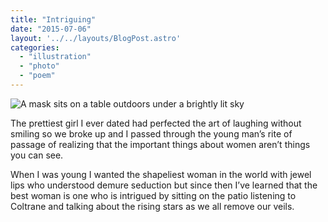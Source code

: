 ```yaml
---
title: "Intriguing"
date: "2015-07-06"
layout: '../../layouts/BlogPost.astro'
categories: 
  - "illustration"
  - "photo"
  - "poem"
---
```


![A mask sits on a table outdoors under a brightly lit sky](/assets/images/Week-30.jpg)

The prettiest girl I ever dated had perfected the art of laughing without smiling so we broke up and I passed through the young man’s rite of passage of realizing that the important things about women aren’t things you can see.

When I was young I wanted the shapeliest woman in the world with jewel lips who understood demure seduction but since then I’ve learned that the best woman is one who is intrigued by sitting on the patio listening to Coltrane and talking about the rising stars as we all remove our veils.

